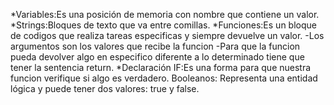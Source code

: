 *Variables:Es una posición de memoria con nombre que contiene un valor.
*Strings:Bloques de texto que va entre comillas.
*Funciones:Es un bloque de codigos que realiza tareas especificas y siempre devuelve un valor.
-Los argumentos son los valores que recibe la funcion
-Para que la funcion pueda devolver algo en especifico diferente a lo determinado tiene que tener la sentencia return.
*Declaración IF:Es una forma para que nuestra funcion verifique si algo es verdadero.
Booleanos: Representa una entidad lógica y puede tener dos valores: true y false.